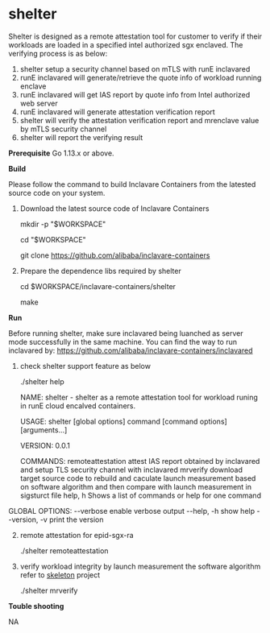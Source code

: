 # shelter

Shelter is designed as a remote attestation tool for customer to verify if their workloads are loaded in a specified intel authorized sgx enclaved.
The verifying process is as below:
1. shelter setup a security channel based on mTLS with runE inclavared
2. runE inclavared will generate/retrieve the quote info of workload running enclave
3. runE inclavared will get IAS report by quote info from Intel authorized web server
4. runE inclavared will generate attestation verification report
5. shelter will verify the attestation verification report and mrenclave value by mTLS security channel
6. shelter will report the verifying result

**Prerequisite**
	Go 1.13.x or above.

**Build**

Please follow the command to build Inclavare Containers from the latested source code on your system.
1. Download the latest source code of Inclavare Containers

   mkdir -p "$WORKSPACE"

   cd "$WORKSPACE"

   git clone https://github.com/alibaba/inclavare-containers

2. Prepare the dependence libs required by shelter

   cd $WORKSPACE/inclavare-containers/shelter

   make


**Run**

Before running shelter, make sure inclavared being luanched as server mode successfully in the same machine.
You can find the way to run inclavared by: https://github.com/alibaba/inclavare-containers/inclavared
1. check shelter support feature as below

   ./shelter help

	NAME:
      shelter - shelter as a remote attestation tool for workload runing in runE cloud encalved containers.

   USAGE:
      shelter [global options] command [command options] [arguments...]

   VERSION:
      0.0.1

   COMMANDS:
      remoteattestation  attest IAS report obtained by inclavared and setup TLS security channel with inclavared
      mrverify           download target source code to rebuild and caculate launch measurement based on software algorithm and then compare with launch measurement in sigsturct file
      help, h            Shows a list of commands or help for one command

GLOBAL OPTIONS:
   --verbose      enable verbose output
   --help, -h     show help
   --version, -v  print the version

2. remote attestation for epid-sgx-ra

   ./shelter remoteattestation

3. verify workload integrity by launch measurement
   the software algorithm refer to [skeleton](https://github.com/alibaba/inclavare-containers/tree/master/rune/libenclave/internal/runtime/pal/skeleton) project

   ./shelter mrverify

**Touble shooting**

   NA


